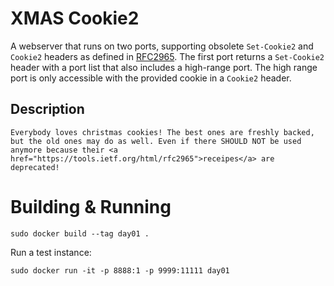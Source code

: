 # XMAS Cookie2

A webserver that runs on two ports, supporting obsolete `Set-Cookie2` and `Cookie2` headers as defined in [RFC2965](https://tools.ietf.org/html/rfc2965). The first port returns a `Set-Cookie2` header with a port list that also includes a high-range port. The high range port is only accessible with the provided cookie in a `Cookie2` header.


## Description

```
Everybody loves christmas cookies! The best ones are freshly backed, but the old ones may do as well. Even if there SHOULD NOT be used anymore because their <a href="https://tools.ietf.org/html/rfc2965">receipes</a> are deprecated!
```

# Building & Running

```
sudo docker build --tag day01 .
```

Run a test instance:

```
sudo docker run -it -p 8888:1 -p 9999:11111 day01
```
